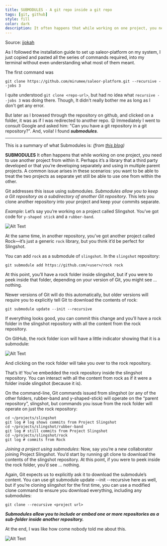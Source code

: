 ```yaml
---
title: SUBMODULES - A git repo inside a git repo
tags: [git, github]
style: fill
color: dark
description: It often happens that while working on one project, you need to use another project from within it. Perhaps it’s a library that a third party developed or that you’re developing separately and using in multiple parent projects. Git addresses this issue using submodules.
---
```


Source: [jjokah](https://dev.to/jjokah/submodules-a-git-repo-inside-a-git-repo-36l9)

As I followed the installation guide to set up saleor-platform on my system, I just copied and pasted all the series of commands required, into my terminal without even understanding what most of them meant.

The first command was
```shell
git clone https://github.com/mirumee/saleor-platform.git --recursive --jobs 3
```
I quite understood `git clone <repo-url>`, but had no idea what `recursive --jobs 3` was doing there.
Though, It didn't really bother me as long as I don't get any error.

But later as I browsed through the repository on github, and clicked on a folder, it was as if I was redirected to another repo. 😲
Immediately I went to consult Google and asked him: "Can you have a git repository in a git repository?".
And, voila! I found **_submodules_**.

---

This is a summary of what Submodules is:
_(from [this blog](https://github.blog/2016-02-01-working-with-submodules/))_

**SUBMODULES**
It often happens that while working on one project, you need to use another project from within it. Perhaps it’s a library that a third party developed or that you’re developing separately and using in multiple parent projects. A common issue arises in these scenarios: you want to be able to treat the two projects as separate yet still be able to use one from within the other.

Git addresses this issue using submodules. _Submodules allow you to keep a Git repository as a subdirectory of another Git repository_. This lets you clone another repository into your project and keep your commits separate.

_Example_:
Let’s say you’re working on a project called Slingshot. You’ve got code for `y-shaped stick` and a `rubber-band`.

![Alt Text](https://dev-to-uploads.s3.amazonaws.com/i/o5cot0qnq8n1c89ayvf0.jpg)

At the same time, in another repository, you’ve got another project called Rock—it’s just a generic `rock` library, but you think it’d be perfect for Slingshot.

You can add `rock` as a submodule of `slingshot`. In the `slingshot` repository:

```
git submodule add https://github.com/<user>/rock rock
```
At this point, you’ll have a rock folder inside slingshot, but if you were to peek inside that folder, depending on your version of Git, you might see … nothing.

Newer versions of Git will do this automatically, but older versions will require you to explicitly tell Git to download the contents of rock:

```
git submodule update --init --recursive
```

If everything looks good, you can commit this change and you’ll have a rock folder in the slingshot repository with all the content from the rock repository.

On GitHub, the rock folder icon will have a little indicator showing that it is a submodule:

![Alt Text](https://dev-to-uploads.s3.amazonaws.com/i/da93w0t1tl8t5v3cq5tl.png)

And clicking on the rock folder will take you over to the rock repository.

That’s it! You’ve embedded the rock repository inside the slingshot repository. You can interact with all the content from rock as if it were a folder inside slingshot (because it is).

On the command-line, Git commands issued from slingshot (or any of the other folders, rubber-band and y-shaped-stick) will operate on the “parent repository”, slingshot, but commands you issue from the rock folder will operate on just the rock repository:

```
cd ~/projects/slingshot
git log # log shows commits from Project Slingshot
cd ~/projects/slingshot/rubber-band
git log # still commits from Project Slingshot
cd ~/projects/slingshot/rock
git log # commits from Rock
```

_Joining a project using submodules_:
Now, say you’re a new collaborator joining Project Slingshot. You’d start by running git clone to download the contents of the slingshot repository. At this point, if you were to peek inside the rock folder, you’d see … nothing.

Again, Git expects us to explicitly ask it to download the submodule’s content. You can use git submodule update --init --recursive here as well, but if you’re cloning slingshot for the first time, you can use a modified clone command to ensure you download everything, including any submodules:

```
git clone --recursive <project url>
```

_**Submodules allow you to include or embed one or more repositories as a sub-folder inside another repository.**_

At the end, I was like how come nobody told me about this.

![Alt Text](https://dev-to-uploads.s3.amazonaws.com/i/xz3as56it6v1iwrkkqv2.jpg)